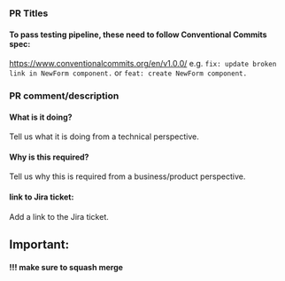 ### PR Titles
#### To pass testing pipeline, these need to follow Conventional Commits spec:
https://www.conventionalcommits.org/en/v1.0.0/
e.g.
`fix: update broken link in NewForm component.`
or
`feat: create NewForm component.`


### PR comment/description
#### What is it doing?
Tell us what it is doing from a technical perspective.

#### Why is this required?
Tell us why this is required from a business/product perspective.

#### link to Jira ticket:
Add a link to the Jira ticket.


## Important:
#### !!! make sure to squash merge
